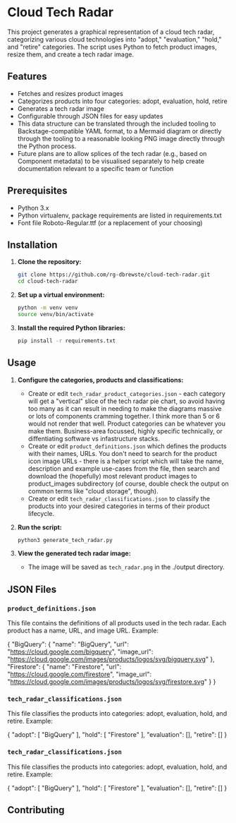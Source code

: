 
# Cloud Tech Radar

This project generates a graphical representation of a cloud tech radar, categorizing various cloud technologies into "adopt," "evaluation," "hold," and "retire" categories. The script uses Python to fetch product images, resize them, and create a tech radar image.

## Features

- Fetches and resizes product images
- Categorizes products into four categories: adopt, evaluation, hold, retire
- Generates a tech radar image
- Configurable through JSON files for easy updates
- This data structure can be translated through the included tooling to Backstage-compatible YAML format, to a Mermaid diagram or directly through the tooling to a reasonable looking PNG image directly through the Python process.
- Future plans are to allow splices of the tech radar (e.g., based on Component metadata) to be visualised separately to help create documentation relevant to a specific team or function

## Prerequisites

- Python 3.x
- Python virtualenv, package requirements are listed in requirements.txt
- Font file Roboto-Regular.ttf (or  a replacement of your choosing)


## Installation

1. **Clone the repository:**
    ```bash
    git clone https://github.com/rg-dbrewste/cloud-tech-radar.git
    cd cloud-tech-radar
    ```

2. **Set up a virtual environment:**
    ```bash
    python -m venv venv
    source venv/bin/activate
    ```

3. **Install the required Python libraries:**
    ```bash
    pip install -r requirements.txt
    ```

## Usage

1. **Configure the categories, products and classifications:**
    - Create or edit `tech_radar_product_categories.json` - each category will get a "vertical" slice of the tech radar pie chart, so avoid having too many as it can result in needing to make the diagrams massive or lots of components cramming together. I think more than 5 or 6 would not render that well. Product categories can be whatever you make them. Business-area focussed, highly specific technically, or diffentiating software vs infastructure stacks. 
    - Create or edit `product_definitions.json` which defines the products with their names, URLs. You don't need to search for the product icon image URLs - there is a helper script which will take the name, description and example use-cases from the file, then search and download the (hopefully) most relevant product images to product_images subdirectory (of course, double check the output on common terms like "cloud storage", though).
    - Create or edit `tech_radar_classifications.json` to classify the products into your desired categories in terms of their product lifecycle. 


2. **Run the script:**
    ```bash
    python3 generate_tech_radar.py
    ```

3. **View the generated tech radar image:**
    - The image will be saved as `tech_radar.png` in the ./output directory.

## JSON Files

### `product_definitions.json`

This file contains the definitions of all products used in the tech radar. Each product has a name, URL, and image URL. Example:

{
    "BigQuery": {
        "name": "BigQuery",
        "url": "https://cloud.google.com/bigquery",
        "image_url": "https://cloud.google.com/images/products/logos/svg/bigquery.svg"
    },
    "Firestore": {
        "name": "Firestore",
        "url": "https://cloud.google.com/firestore",
        "image_url": "https://cloud.google.com/images/products/logos/svg/firestore.svg"
    }
}

### `tech_radar_classifications.json`

This file classifies the products into categories: adopt, evaluation, hold, and retire. 
Example:

{
    "adopt": [
        "BigQuery"
    ],
    "hold": [
        "Firestore"
    ],
    "evaluation": [],
    "retire": []
}

### `tech_radar_classifications.json`

This file classifies the products into categories: adopt, evaluation, hold, and retire. 
Example:

{
    "adopt": [
        "BigQuery"
    ],
    "hold": [
        "Firestore"
    ],
    "evaluation": [],
    "retire": []
}


## Contributing

